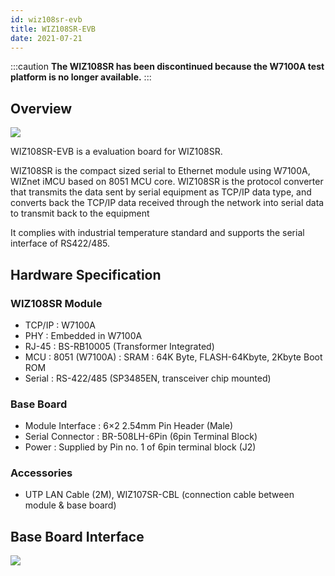 ```yaml
---
id: wiz108sr-evb
title: WIZ108SR-EVB
date: 2021-07-21
---
```


:::caution
**The WIZ108SR has been discontinued because the W7100A test platform is no longer available.**
:::

## Overview

![](/img/products/wiz108sr/ShopDtl_1088_20100915160045.jpg)

WIZ108SR-EVB is a evaluation board for WIZ108SR.

WIZ108SR is the compact sized serial to Ethernet module using W7100A, WIZnet iMCU based on 8051 MCU core.  WIZ108SR is the protocol converter that transmits the data sent by serial equipment as TCP/IP data type, and converts back the TCP/IP data received through the network into serial data to transmit back to the equipment

It complies with industrial temperature standard and supports the serial interface of RS422/485.

## Hardware Specification

### WIZ108SR Module

- TCP/IP : W7100A
- PHY : Embedded in W7100A
- RJ-45 : BS-RB10005 (Transformer Integrated)
- MCU :  8051 (W7100A) : SRAM : 64K Byte, FLASH-64Kbyte, 2Kbyte Boot ROM
- Serial : RS-422/485 (SP3485EN, transceiver chip mounted)

### Base Board

- Module Interface :  6×2 2.54mm Pin Header (Male)
- Serial Connector : BR-508LH-6Pin (6pin Terminal Block)
- Power : Supplied by Pin no. 1 of 6pin terminal block (J2)

### Accessories

- UTP LAN Cable (2M), WIZ107SR-CBL (connection cable between module & base board)

## Base Board Interface

![](/img/products/wiz108sr/140704_7350_new.jpg)
